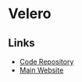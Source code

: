 # Velero

<!--
https://www.youtube.com/watch?v=C9hzrexaIDA
-->

## Links

- [Code Repository](https://github.com/vmware-tanzu/velero)
- [Main Website](https://velero.io/)

